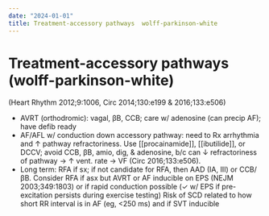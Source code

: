 ```yaml
---
date: "2024-01-01"
title: Treatment-accessory pathways  wolff-parkinson-white
---
```



# Treatment-accessory pathways (wolff-parkinson-white)

(Heart Rhythm 2012;9:1006, Circ 2014;130:e199 & 2016;133:e506)

- AVRT (orthodromic): vagal, βB, CCB; care w/ adenosine (can precip AF); have defib ready
- AF/AFL w/ conduction down accessory pathway: need to Rx arrhythmia and ↑ pathway refractoriness.
  Use [[procainamide]], [[ibutilide]], or DCCV;
  avoid CCB, βB, amio, dig, & adenosine, b/c can ↓ refractoriness of pathway → ↑ vent. rate → VF (Circ 2016;133:e506).
- Long term: RFA if sx; if not candidate for RFA, then AAD (IA, III) or CCB/βB.
  Consider RFA if asx but AVRT or AF inducible on EPS (NEJM 2003;349:1803) or if rapid conduction possible (✓ w/ EPS if pre-excitation persists during exercise testing)
  Risk of SCD related to how short RR interval is in AF (eg, <250 ms) and if SVT inducible
